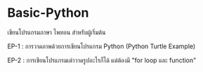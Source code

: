 # Basic-Python
 เขียนโปรแกรมภาษา ไพทอน สำหรับผู้เริ่มต้น

 EP-1 : การวาดภาพด้วยการเขียนโปรแกรม Python (Python Turtle Example) 

 EP-2 : การเขียนโปรแกรมเต่าวาดรูปอะไรก็ได้ แต่ต้องมี "for loop และ function"
